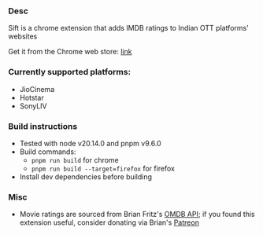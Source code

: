 ### Desc

Sift is a chrome extension that adds IMDB ratings to Indian OTT platforms' websites

Get it from the Chrome web store: [link](https://chromewebstore.google.com/detail/sift-imdb-ratings-on-indi/pfnhkljamlclkackkndllofcfhihacna)

### Currently supported platforms:

- JioCinema
- Hotstar
- SonyLIV

### Build instructions

- Tested with node v20.14.0 and pnpm v9.6.0
- Build commands:
  - `pnpm run build` for chrome
  - `pnpm run build --target=firefox` for firefox
- Install dev dependencies before building

### Misc

- Movie ratings are sourced from Brian Fritz's [OMDB API](https://omdbapi.com); if you found this extension useful, consider donating via Brian's [Patreon](https://www.patreon.com/join/omdb)
